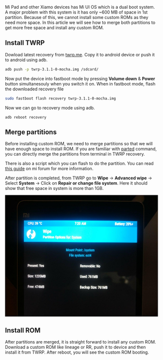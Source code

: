 <!--
.. title: How To Install Custom ROMs In Xiamo MiPad?
.. slug: how-to-install-custom-roms-in-mipad
.. date: 2017-11-19 10:39:27 UTC
.. category: tech
.. tags: android
.. link:
.. description:
.. type: text
-->

Mi Pad and other Xiamo devices has Mi UI OS which is a dual boot system. A major problem with this system is it has only ~600 MB of space in 1st partition. Because of this, we cannot install some custom ROMs as they need more space. In this article we will see how to merge both partitions to get more free space and install any custom ROM.

## Install TWRP

Dowload latest recovery from [twrp.me](https://twrp.me/). Copy it to android device or push it to android using adb.

```sh
adb push -p twrp-3.1.1-0-mocha.img /sdcard/
```

Now put the device into fastboot mode by pressing **Volume down** & **Power** button simultanesouly when you switch it on. When in fastboot mode, flash the downloaded recovery file

```sh
sudo fastboot flash recovery twrp-3.1.1-0-mocha.img
```

Now we can go to recovery mode using adb.

```
adb reboot recovery
```

## Merge partitions

Before installing custom ROM, we need to merge partitions so that we will have enough space to install ROM. If you are familiar with [parted](https://www.gnu.org/software/parted/) command, you can directly merge the partitions from terminal in TWRP recovery.

There is also a script which you can flash to do the partition. You can read [this guide](http://en.miui.com/thread-118294-1-1.html) on mi forum for more information.

After partition is completed, from TWRP go to **Wipe** -> **Advanced wipe** -> Select **System** -> Click on **Repair or change file system**. Here it should show that free space in system is more than 1GB.

<p align="center">
<img src="/images/xiamo-mipad-custom-rom.jpg" width=600 height=400 />
</p>


## Install ROM

After partitions are merged, it is straight forward to install any custom ROM. Download a custom ROM like lineage or RR, push it to device and then install it from TWRP. After reboot, you will see the custom ROM booting.
